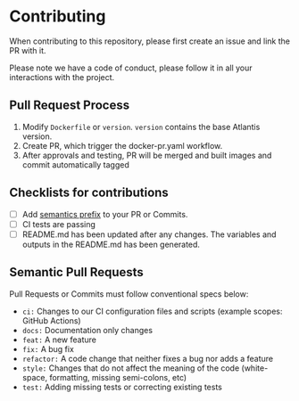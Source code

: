 # Contributing

When contributing to this repository, please first create an issue and link the PR with it.

Please note we have a code of conduct, please follow it in all your interactions with the project.

## Pull Request Process

1. Modify `Dockerfile` or `version`. `version` contains the base Atlantis version.
2. Create PR, which trigger the docker-pr.yaml workflow.
3. After approvals and testing, PR will be merged and built images and commit automatically tagged

## Checklists for contributions

- [ ] Add [semantics prefix](#semantic-pull-requests) to your PR or Commits.
- [ ] CI tests are passing
- [ ] README.md has been updated after any changes. The variables and outputs in the README.md has been generated.

## Semantic Pull Requests

Pull Requests or Commits must follow conventional specs below:

- `ci:` Changes to our CI configuration files and scripts (example scopes: GitHub Actions)
- `docs:` Documentation only changes
- `feat:` A new feature
- `fix:` A bug fix
- `refactor:` A code change that neither fixes a bug nor adds a feature
- `style:` Changes that do not affect the meaning of the code (white-space, formatting, missing semi-colons, etc)
- `test:` Adding missing tests or correcting existing tests
